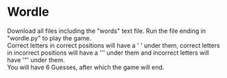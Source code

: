 # Wordle

Download all files including the "words" text file. Run the file ending in "wordle.py" to play the game. <br>
Correct letters in correct positions will have a ' ' under them, correct letters in incorrect positions will have a '\'' under them and incorrect letters will have '\"' under them. <br>
You will have 6 Guesses, after which the game will end.
